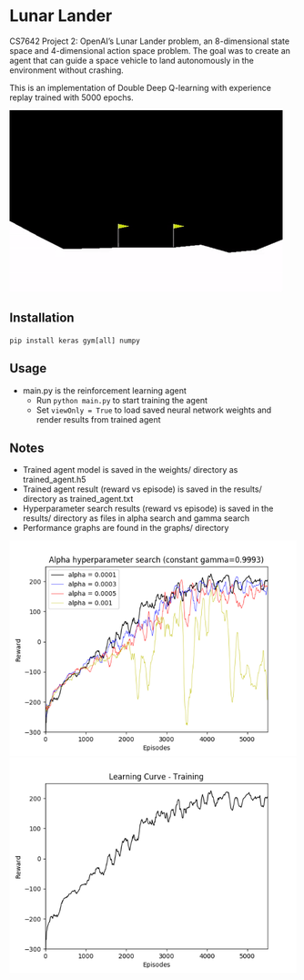 # Lunar Lander

CS7642 Project 2: OpenAI’s Lunar Lander problem, an 8-dimensional state space and 4-dimensional action space problem. The goal was to create an agent that can guide a space vehicle to land autonomously in the environment without crashing. 

This is an implementation of Double Deep Q-learning with experience replay trained with 5000 epochs.

![Alt Text](etc/lunarlander.gif)


## Installation

`pip install keras gym[all] numpy`

## Usage

- main.py is the reinforcement learning agent
  - Run `python main.py` to start training the agent
  - Set `viewOnly = True` to load saved neural network weights and render results from trained agent

## Notes

- Trained agent model is saved in the weights/ directory as trained_agent.h5
- Trained agent result (reward vs episode) is saved in the results/ directory as trained_agent.txt
- Hyperparameter search results (reward vs episode) is saved in the results/ directory as files in alpha search and gamma search
- Performance graphs are found in the graphs/ directory

![Alt Text](graphs/alpha.png)
![Alt Text](graphs/training.png)
